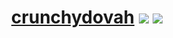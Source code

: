 <h1 align="center">
  <a href="https://qwn3.github.io">crunchydovah</a>
  <img src="https://img.shields.io/badge/-gamer-orange">
  <img src="https://img.shields.io/badge/-sniper-red">
</h1>

